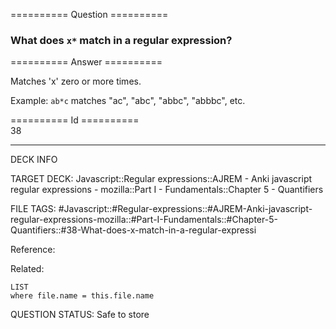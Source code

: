 ========== Question ==========  

### What does `x*` match in a regular expression?  

========== Answer ==========  

Matches 'x' zero or more times.

Example: `ab*c` matches "ac", "abc", "abbc", "abbbc", etc.

========== Id ==========  
38

---

DECK INFO

TARGET DECK: Javascript::Regular expressions::AJREM - Anki javascript regular expressions - mozilla::Part I - Fundamentals::Chapter 5 - Quantifiers

FILE TAGS: #Javascript::#Regular-expressions::#AJREM-Anki-javascript-regular-expressions-mozilla::#Part-I-Fundamentals::#Chapter-5-Quantifiers::#38-What-does-x-match-in-a-regular-expressi

Reference:

Related:

```dataview
LIST
where file.name = this.file.name
```


QUESTION STATUS: Safe to store
